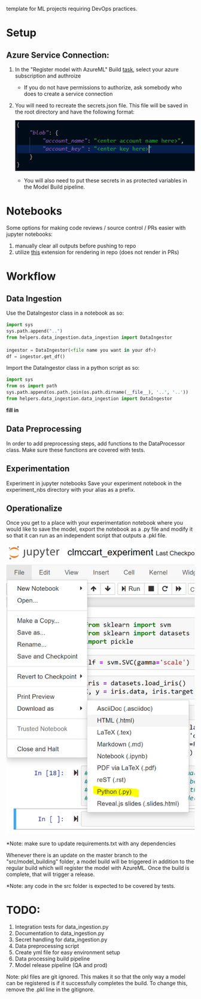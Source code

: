 
template for ML projects requiring DevOps practices.

# Setup
## Azure Service Connection:
1) In the "Register model with AzureML" Build [task](https://dev.azure.com/clmccarthy/mlopstemplate/_apps/hub/ms.vss-ciworkflow.build-ci-hub?_a=edit-build-definition&id=3), select your azure subscription and authroize
    - If you do not have permissions to authorize, ask somebody who does to create a service connection

2) You will need to recreate the secrets.json file. This file will be saved in the root directory and have the following format:

    ![secrets.json image](materials/secrets.png)
    - You will also need to put these secrets in as protected variables in the Model Build pipeline.
# Notebooks
Some options for making code reviews / source control / PRs easier with jupyter notebooks:
1) manually clear all outputs before pushing to repo
2) utilize [this](https://marketplace.visualstudio.com/items?itemName=ms-air-aiagility.ipynb-renderer) extension for rendering in repo (does not render in PRs)

# Workflow
## Data Ingestion
Use the DataIngestor class in a notebook as so: 
```python
import sys
sys.path.append("..")
from helpers.data_ingestion.data_ingestion import DataIngestor

ingestor = DataIngestor(<file name you want in your df>)
df = ingestor.get_df()
```
Import the DataIngestor class in a python script as so:
```python
import sys
from os import path
sys.path.append(os.path.join(os.path.dirname(__file__), '..', '..'))
from helpers.data_ingestion.data_ingestion import DataIngestor
```
**fill in**

## Data Preprocessing
In order to add preprocessing steps, add functions to the DataProcessor class. Make sure these functions are covered with tests. 
## Experimentation
Experiment in jupyter notebooks 
Save your experiment notebook in the experiment_nbs directory with your alias as a prefix.

## Operationalize
Once you get to a place with your experimentation notebook where you would like to save the model, export the notebook as a .py file and modify it so that it can run as an independent script that outputs a .pkl file.

![image guide for exporting](materials/exportaspy.png)

*Note: make sure to update requirements.txt with any dependencies

Whenever there is an update on the master branch to the "src/model_building" folder, a model build will be triggered in addition to the regular build which will register the model with AzureML. Once the build is complete, that will trigger a release.

*Note: any code in the src folder is expected to be covered by tests.

# TODO:
1) Integration tests for data_ingestion.py
2) Documentation to data_ingestion.py
3) Secret handling for data_ingestion.py
4) Data preprocessing script
5) Create yml file for easy environment setup
6) Data processing build pipeline
7) Model release pipeline (QA and prod)


Note: pkl files are git ignored. This makes it so that the only way a model can be registered is if it successfully completes the build.
To change this, remove the .pkl line in the gitignore.
